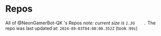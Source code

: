 
# Repos
All of @NeonGamerBot-QK 's Repos
*note: current size is `1.3G	.`*
The repo was last updated at: `2024-09-03T04:00:00.352Z` (took :`99s`)
